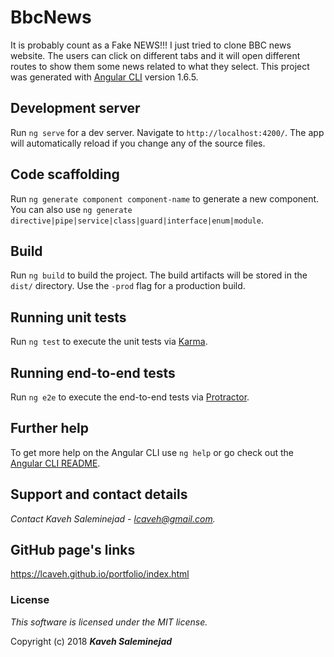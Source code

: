 # BbcNews
It is probably count as a  Fake NEWS!!! I just tried to clone BBC news website. The users can click on different tabs and it will open different routes to show them some news related to what they select.
This project was generated with [Angular CLI](https://github.com/angular/angular-cli) version 1.6.5.

## Development server

Run `ng serve` for a dev server. Navigate to `http://localhost:4200/`. The app will automatically reload if you change any of the source files.

## Code scaffolding

Run `ng generate component component-name` to generate a new component. You can also use `ng generate directive|pipe|service|class|guard|interface|enum|module`.

## Build

Run `ng build` to build the project. The build artifacts will be stored in the `dist/` directory. Use the `-prod` flag for a production build.

## Running unit tests

Run `ng test` to execute the unit tests via [Karma](https://karma-runner.github.io).

## Running end-to-end tests

Run `ng e2e` to execute the end-to-end tests via [Protractor](http://www.protractortest.org/).

## Further help

To get more help on the Angular CLI use `ng help` or go check out the [Angular CLI README](https://github.com/angular/angular-cli/blob/master/README.md).

## Support and contact details

_Contact Kaveh Saleminejad - lcaveh@gmail.com._

## GitHub page's links

https://lcaveh.github.io/portfolio/index.html

### License

*This software is licensed under the MIT license.*

Copyright (c) 2018 **_Kaveh Saleminejad_**

